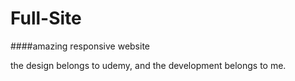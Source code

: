 # Full-Site
####amazing responsive website

the design belongs to udemy, and the development belongs to me.

